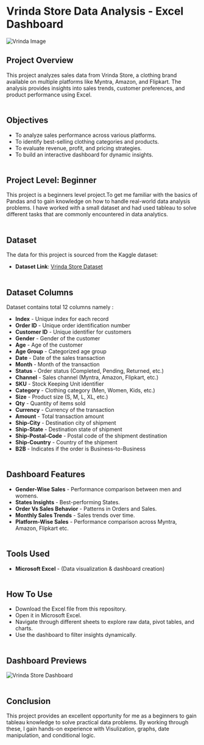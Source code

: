 
# Vrinda Store Data Analysis - Excel Dashboard

![Vrinda Image](https://github.com/user-attachments/assets/54801580-c1a6-4e6b-af22-c898886a7d95)

## Project Overview
This project analyzes sales data from Vrinda Store, a clothing brand available on multiple platforms like Myntra, Amazon, and Flipkart. The analysis provides insights into sales trends, customer preferences, and product performance using Excel. <br><br>

## Objectives
- To analyze sales performance across various platforms.
- To identify best-selling clothing categories and products.
- To evaluate revenue, profit, and pricing strategies.
- To build an interactive dashboard for dynamic insights.<br><br>


## Project Level: Beginner
This project is a beginners level project.To get me familiar with the basics of Pandas and to gain knowledge on how to handle real-world data analysis problems. I have worked with a small dataset and had used tableau to solve different tasks that are commonly encountered in data analytics.<br><br>


## Dataset
The data for this project is sourced from the Kaggle dataset:
 - **Dataset Link**: [Vrinda Store Dataset](https://www.kaggle.com/datasets/harshvardhan2000/vrinda-store-data-analysis)<br><br>


## Dataset Columns
Dataset contains total 12 columns namely :

- **Index** - Unique index for each record
- **Order ID** - Unique order identification number
- **Customer ID** - Unique identifier for customers
- **Gender** - Gender of the customer
- **Age** - Age of the customer
- **Age Group** - Categorized age group
- **Date** - Date of the sales transaction
- **Month** - Month of the transaction
- **Status** - Order status (Completed, Pending, Returned, etc.)
- **Channel** - Sales channel (Myntra, Amazon, Flipkart, etc.)
- **SKU** - Stock Keeping Unit identifier
- **Category** - Clothing category (Men, Women, Kids, etc.)
- **Size** - Product size (S, M, L, XL, etc.)
- **Qty** - Quantity of items sold
- **Currency** - Currency of the transaction
- **Amount** - Total transaction amount
- **Ship-City** - Destination city of shipment
- **Ship-State** - Destination state of shipment
- **Ship-Postal-Code** - Postal code of the shipment destination
- **Ship-Country** - Country of the shipment
- **B2B** - Indicates if the order is Business-to-Business
<br><br>
  

## Dashboard Features 

- **Gender-Wise Sales** - Performance comparison between men and womens.
- **States Insights** - Best-performing States.
- **Order Vs Sales Behavior** - Patterns in Orders and Sales.
- **Monthly Sales Trends** - Sales trends over time.
- **Platform-Wise Sales** - Performance comparison across Myntra, Amazon, Flipkart etc.<br><br>


## Tools Used  

- **Microsoft Excel** - (Data visualization & dashboard creation)<br><br>


## How To Use  

- Download the Excel file from this repository.
- Open it in Microsoft Excel.
- Navigate through different sheets to explore raw data, pivot tables, and charts.
- Use the dashboard to filter insights dynamically.<br><br>


## Dashboard Previews

![Vrinda Store Dashboard](https://github.com/user-attachments/assets/502e07e2-a059-402a-b76d-e65ef2d20d5e)<br><br>



## Conclusion
This project provides an excellent opportunity for me as a beginners to gain tableau knowledge to solve practical data problems. By working through these, I gain hands-on experience with Visulization, graphs, date manipulation, and conditional logic.





